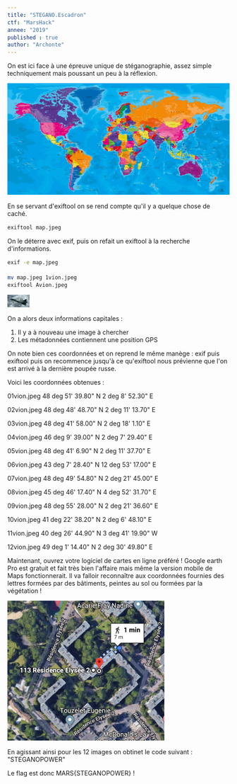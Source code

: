```yaml
---
title: "STEGANO.Escadron"
ctf: "MarsHack"
annee: "2019"
published : true
author: "Archonte"
---
```


On est ici face à une épreuve unique de stéganographie, assez simple techniquement mais poussant un peu à la réflexion.

![L'image fournie.](/assets/images/Marshack/map.jpeg)

En se servant d'exiftool on se rend compte qu'il y a quelque chose de caché.

```Bash
exiftool map.jpeg
```
On le déterre avec exif, puis on refait un exiftool à la recherche d'informations.
```Bash
exif -e map.jpeg

mv map.jpeg 1vion.jpeg
exiftool Avion.jpeg
```

![L'image récupérée ainsi, un petit avion.](/assets/images/Marshack/1vion.jpeg)

On a alors deux informations capitales :

   1) Il y a à nouveau une image à chercher
   2) Les métadonnées contiennent une position GPS
   
On note bien ces coordonnées et on reprend le même manège : exif puis exiftool puis on recommence jusqu'à ce qu'exiftool nous prévienne que l'on est arrivé à la dernière poupée russe.

Voici les coordonnées obtenues :

01vion.jpeg	48 deg 51' 39.80" N	2 deg 8' 52.30" E

02vion.jpeg	48 deg 48' 48.70" N	2 deg 11' 13.70" E 

03vion.jpeg	48 deg 41' 58.00" N	2 deg 18' 1.10" E

04vion.jpeg	46 deg 9' 39.00" N	2 deg 7' 29.40" E

05vion.jpeg	48 deg 41' 6.90" N	2 deg 11' 37.70" E

06vion.jpeg	43 deg 7' 28.40" N	12 deg 53' 17.00" E

07vion.jpeg	48 deg 49' 54.80" N	2 deg 21' 45.00" E

08vion.jpeg	45 deg 46' 17.40" N	4 deg 52' 31.70" E

09vion.jpeg	48 deg 55' 28.00" N	2 deg 21' 36.60" E

10vion.jpeg	41 deg 22' 38.20" N	2 deg 6' 48.10" E

11vion.jpeg	40 deg 26' 44.90" N	3 deg 41' 19.90" W

12vion.jpeg	49 deg 1' 14.40" N	2 deg 30' 49.80" E

Maintenant, ouvrez votre logiciel de cartes en ligne préféré ! Google earth Pro est gratuit et fait très bien l'affaire mais même la version mobile de Maps fonctionnerait. Il va falloir reconnaître aux coordonnées fournies des lettres formées par des bâtiments, peintes au sol ou formées par la végétation !

![Voici ce que l'on voit aux coordonnées fournies par 1vion.jpeg. On y reconnaît un "S".](/assets/images/Marshack/1lettre.jpeg)

En agissant ainsi pour les 12 images on obtinet le code suivant : "STEGANOPOWER"

Le flag est donc MARS{STEGANOPOWER} !
